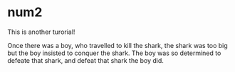 # num2
This is another turorial!

Once there was a boy, who travelled to kill the shark, the shark was too big but the boy insisted to conquer the shark. The boy was so determined to defeate that shark, and defeat that shark the boy did.

